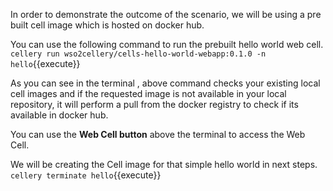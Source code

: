 In order to demonstrate the outcome of the scenario, we will be using a pre built cell image which is hosted on docker hub.

You can use the following command to run the prebuilt hello world web cell.  
`cellery run wso2cellery/cells-hello-world-webapp:0.1.0 -n hello`{{execute}}

As you can see in the terminal , above command checks your existing local cell images and if the requested image is not available in your local repository, it will perform a pull from the docker registry to check if its available in docker hub.

You can use the **Web Cell button** above the terminal to access the Web Cell.

We will be creating the Cell image for that simple hello world in next steps.  
`cellery terminate hello`{{execute}}
